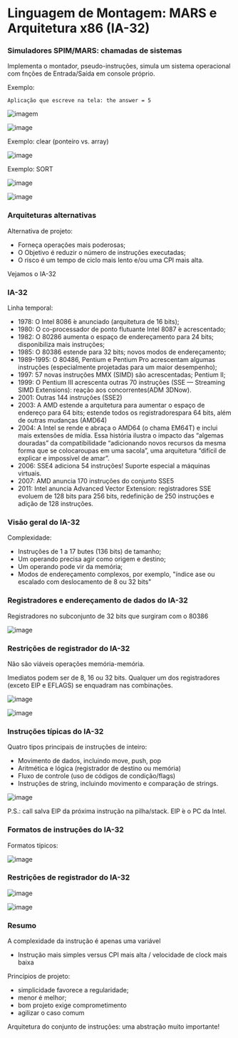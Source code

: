 # Linguagem de Montagem: MARS e Arquitetura x86 (IA-32)

### Simuladores SPIM/MARS: chamadas de sistemas
Implementa o montador, pseudo-instruções, simula um sistema operacional com fnções de Entrada/Saída em console próprio.

Exemplo:

    Aplicação que escreve na tela: the answer = 5

![imagem](/Image/Escreve%20the%20answer.png)

![image](/Image/Chamadas%20de%20sistemas.png)

Exemplo:  clear (ponteiro vs.  array)

![image](https://user-images.githubusercontent.com/85000470/178120110-9aaff6eb-4449-4ecd-be8b-e988424bb941.png)

Exemplo: SORT

![image](https://user-images.githubusercontent.com/85000470/178120114-976091a8-a4c4-46d2-9eca-dba117c1bdc6.png)

![image](https://user-images.githubusercontent.com/85000470/178120123-38dd402d-52d8-472e-9204-01b0b42b7338.png)

### Arquiteturas alternativas
Alternativa de projeto:
* Forneça operações mais poderosas;
* O Objetivo é reduzir o número de instruções executadas;
* O risco é um tempo de ciclo mais lento e/ou uma CPI mais alta.

Vejamos o IA-32

### IA-32
Linha temporal:
* 1978: O Intel 8086  ́e anunciado (arquitetura de 16 bits);
* 1980: O co-processador de ponto flutuante Intel 8087 ́e acrescentado;
* 1982: O 80286 aumenta o espaço de endereçamento para 24 bits; disponibiliza mais instruções;
* 1985: O 80386 estende para 32 bits; novos modos de endereçamento;
* 1989-1995: O 80486, Pentium e Pentium Pro acrescentam algumas instruções (especialmente projetadas para um maior desempenho);
* 1997:  57 novas instruções MMX (SIMD) são acrescentadas; Pentium II;
* 1999: O Pentium III acrescenta outras 70 instruções (SSE — Streaming SIMD Extensions): reação aos concorrentes(ADM 3DNow).
* 2001: Outras 144 instruções (SSE2)
* 2003: A AMD estende a arquitetura para aumentar o espaço de endereço para 64 bits; estende todos os registradorespara 64 bits, além de outras mudanças (AMD64)
* 2004: A Intel se rende e abraça o AMD64 (o chama EM64T) e inclui mais extensões de mídia. Essa história ilustra o impacto das “algemas douradas” da compatibilidade “adicionando novos recursos da mesma forma que se colocaroupas em uma sacola”, uma arquitetura “difícil de explicar e impossível de amar”.
* 2006: SSE4 adiciona 54 instruções!  Suporte especial a máquinas virtuais.
* 2007: AMD anuncia 170 instruções do conjunto SSE5
* 2011: Intel anuncia Advanced Vector Extension: registradores SSE evoluem de 128 bits para 256 bits, redefinição de 250 instruções e adição de 128 instruções.

### Visão geral do IA-32
Complexidade:
* Instruções de 1 a 17 butes (136 bits) de tamanho;
* Um operando precisa agir como origem e destino;
* Um operando pode vir da memória;
* Modos de endereçamento complexos, por exemplo, "índice ase ou escalado com deslocamento de 8 ou 32 bits"

### Registradores e endereçamento de dados do IA-32
Registradores no subconjunto de 32 bits que surgiram com o 80386

![image](/Image/Registradores%20e%20endere%C3%A7amento%20de%20dados%20do%20IA-32.png)

### Restrições de registrador do IA-32
Não são viáveis operações memória-memória.

Imediatos podem ser de 8, 16 ou 32 bits. Qualquer um dos registradores (exceto EIP e EFLAGS) se enquadram nas combinações.

![image](/Image/Memoria-Memoria.png)

![image](/Image/Restri%C3%A7%C3%A3o%20IA-32.png)

### Instruções típicas do IA-32
Quatro tipos principais de instruções de inteiro:
* Movimento de dados, incluindo move, push, pop
* Aritmética e lógica (registrador de destino ou memória)
* Fluxo de controle (uso de códigos de condição/flags)
* Instruções de string, incluindo movimento e comparação de strings.

![image](/Image/Inst%20tip.png)

P.S.: call salva EIP da próxima instrução na pilha/stack. EIP ́e o PC da Intel.

### Formatos de instruções do IA-32
Formatos típicos:

![image](/Image/Formato%20inst%20IA32.png)

### Restrições de registrador do IA-32
![image](/Image/Restri%C3%A7%C3%A3o%201.png)

![image](/Image/Restri%C3%A7%C3%A3o%202.png)

### Resumo
A complexidade da instrução é apenas uma variável
* Instrução mais simples versus CPI mais alta / velocidade de clock mais baixa

Princípios de projeto:
* simplicidade favorece a regularidade;
* menor é melhor;
* bom projeto exige comprometimento
* agilizar o caso comum

Arquitetura do conjunto de instruções: uma abstração muito importante!

